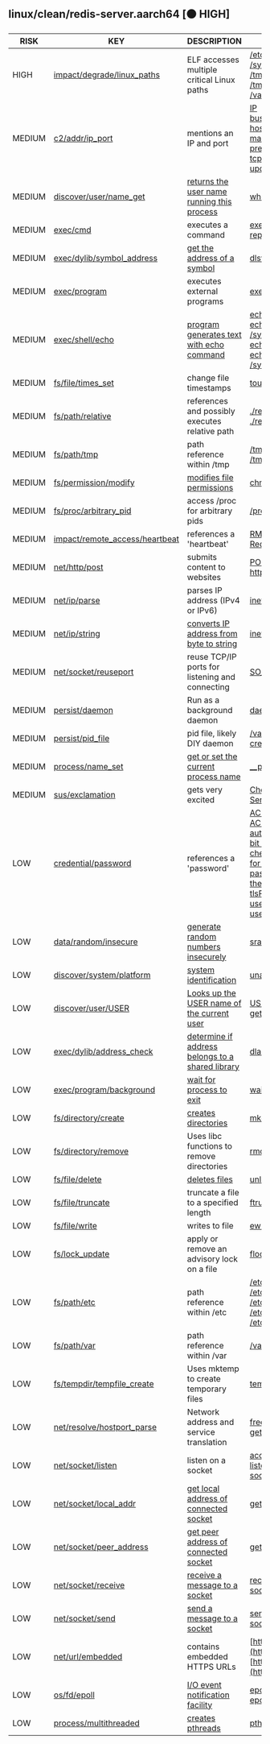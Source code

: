 ## linux/clean/redis-server.aarch64 [🟠 HIGH]

|  RISK  |                                                                               KEY                                                                                |                                                    DESCRIPTION                                                    |                                                                                                                                                                                                                                                                                                                                                                                                                                                                                                        EVIDENCE                                                                                                                                                                                                                                                                                                                                                                                                                                                                                                        |
|--------|------------------------------------------------------------------------------------------------------------------------------------------------------------------|-------------------------------------------------------------------------------------------------------------------|------------------------------------------------------------------------------------------------------------------------------------------------------------------------------------------------------------------------------------------------------------------------------------------------------------------------------------------------------------------------------------------------------------------------------------------------------------------------------------------------------------------------------------------------------------------------------------------------------------------------------------------------------------------------------------------------------------------------------------------------------------------------------------------------------------------------------------------------------------------------------------------------------------------------------------------------------------------------------------------------------------------------|
| HIGH   | [impact/degrade/linux_paths](https://github.com/chainguard-dev/malcontent/blob/main/rules/impact/degrade/linux_paths.yara#linux_critical_system_paths_small_elf) | ELF accesses multiple critical Linux paths                                                                        | [/etc/sysctl.conf](https://github.com/search?q=%2Fetc%2Fsysctl.conf&type=code)<br>[/sys/devices/system/clocksource/clocksource0](https://github.com/search?q=%2Fsys%2Fdevices%2Fsystem%2Fclocksource%2Fclocksource0&type=code)<br>[/tmp/dump.bin](https://github.com/search?q=%2Ftmp%2Fdump.bin&type=code)<br>[/tmp/dump.hex](https://github.com/search?q=%2Ftmp%2Fdump.hex&type=code)<br>[/var/run/redis.pid](https://github.com/search?q=%2Fvar%2Frun%2Fredis.pid&type=code)                                                                                                                                                                                                                                                                                                                                                                                                                                                                                                                                         |
| MEDIUM | [c2/addr/ip_port](https://github.com/chainguard-dev/malcontent/blob/main/rules/c2/addr/ip_port.yara#ip_and_port)                                                 | mentions an IP and port                                                                                           | [IP](https://github.com/search?q=IP&type=code)<br>[bus_port](https://github.com/search?q=bus_port&type=code)<br>[host_port](https://github.com/search?q=host_port&type=code)<br>[master_port](https://github.com/search?q=master_port&type=code)<br>[prev_ip](https://github.com/search?q=prev_ip&type=code)<br>[tcp_port](https://github.com/search?q=tcp_port&type=code)<br>[updatePort](https://github.com/search?q=updatePort&type=code)                                                                                                                                                                                                                                                                                                                                                                                                                                                                                                                                                                           |
| MEDIUM | [discover/user/name_get](https://github.com/chainguard-dev/malcontent/blob/main/rules/discover/user/username-get.yara#whoami)                                    | [returns the user name running this process](https://man7.org/linux/man-pages/man1/whoami.1.html)                 | [whoami](https://github.com/search?q=whoami&type=code)                                                                                                                                                                                                                                                                                                                                                                                                                                                                                                                                                                                                                                                                                                                                                                                                                                                                                                                                                                 |
| MEDIUM | [exec/cmd](https://github.com/chainguard-dev/malcontent/blob/main/rules/exec/cmd/cmd.yara#exec)                                                                  | executes a command                                                                                                | [execCommandAbort](https://github.com/search?q=execCommandAbort&type=code)<br>[replicaStartCommandStream](https://github.com/search?q=replicaStartCommandStream&type=code)                                                                                                                                                                                                                                                                                                                                                                                                                                                                                                                                                                                                                                                                                                                                                                                                                                             |
| MEDIUM | [exec/dylib/symbol_address](https://github.com/chainguard-dev/malcontent/blob/main/rules/exec/dylib/symbol-address.yara#dlsym)                                   | [get the address of a symbol](https://man7.org/linux/man-pages/man3/dlsym.3.html)                                 | [dlsym](https://github.com/search?q=dlsym&type=code)                                                                                                                                                                                                                                                                                                                                                                                                                                                                                                                                                                                                                                                                                                                                                                                                                                                                                                                                                                   |
| MEDIUM | [exec/program](https://github.com/chainguard-dev/malcontent/blob/main/rules/exec/program/program.yara#execve)                                                    | executes external programs                                                                                        | [execve](https://github.com/search?q=execve&type=code)                                                                                                                                                                                                                                                                                                                                                                                                                                                                                                                                                                                                                                                                                                                                                                                                                                                                                                                                                                 |
| MEDIUM | [exec/shell/echo](https://github.com/chainguard-dev/malcontent/blob/main/rules/exec/shell/echo.yara#elf_calls_shell_echo)                                        | [program generates text with echo command](https://linux.die.net/man/1/echo)                                      | [echo 'maxmemory 128mb'](https://github.com/search?q=echo+%27maxmemory+128mb%27&type=code)<br>[echo madvise > /sys/kernel/mm/transparent_hugepage/enabled' as root](https://github.com/search?q=echo+madvise+%3E+%2Fsys%2Fkernel%2Fmm%2Ftransparent_hugepage%2Fenabled%27+as+root&type=code)<br>[echo never > /sys/kernel/mm/transparent_hugepage/enabled'](https://github.com/search?q=echo+never+%3E+%2Fsys%2Fkernel%2Fmm%2Ftransparent_hugepage%2Fenabled%27&type=code)<br>[echo tsc > /sys/devices/system/clocksource/clocksource0/current_clock](https://github.com/search?q=echo+tsc+%3E+%2Fsys%2Fdevices%2Fsystem%2Fclocksource%2Fclocksource0%2Fcurrent_clock&type=code)                                                                                                                                                                                                                                                                                                                                       |
| MEDIUM | [fs/file/times_set](https://github.com/chainguard-dev/malcontent/blob/main/rules/fs/file/file-times-set.yara#shell_toucher)                                      | change file timestamps                                                                                            | [touch the specified keys](https://github.com/search?q=touch+the+specified+keys&type=code)                                                                                                                                                                                                                                                                                                                                                                                                                                                                                                                                                                                                                                                                                                                                                                                                                                                                                                                             |
| MEDIUM | [fs/path/relative](https://github.com/chainguard-dev/malcontent/blob/main/rules/fs/path/relative.yara#relative_path_val)                                         | references and possibly executes relative path                                                                    | [./redis-check-aof](https://github.com/search?q=.%2Fredis-check-aof&type=code)<br>[./redis-server](https://github.com/search?q=.%2Fredis-server&type=code)                                                                                                                                                                                                                                                                                                                                                                                                                                                                                                                                                                                                                                                                                                                                                                                                                                                             |
| MEDIUM | [fs/path/tmp](https://github.com/chainguard-dev/malcontent/blob/main/rules/fs/path/tmp.yara#tmp_path)                                                            | path reference within /tmp                                                                                        | [/tmp/dump.bin](https://github.com/search?q=%2Ftmp%2Fdump.bin&type=code)<br>[/tmp/dump.hex](https://github.com/search?q=%2Ftmp%2Fdump.hex&type=code)                                                                                                                                                                                                                                                                                                                                                                                                                                                                                                                                                                                                                                                                                                                                                                                                                                                                   |
| MEDIUM | [fs/permission/modify](https://github.com/chainguard-dev/malcontent/blob/main/rules/fs/permission/permission-modify.yara#chmod)                                  | [modifies file permissions](https://linux.die.net/man/1/chmod)                                                    | [chmod](https://github.com/search?q=chmod&type=code)                                                                                                                                                                                                                                                                                                                                                                                                                                                                                                                                                                                                                                                                                                                                                                                                                                                                                                                                                                   |
| MEDIUM | [fs/proc/arbitrary_pid](https://github.com/chainguard-dev/malcontent/blob/main/rules/fs/proc/arbitrary-pid.yara#proc_arbitrary)                                  | access /proc for arbitrary pids                                                                                   | [/proc/%ld/smaps](https://github.com/search?q=%2Fproc%2F%25ld%2Fsmaps&type=code)                                                                                                                                                                                                                                                                                                                                                                                                                                                                                                                                                                                                                                                                                                                                                                                                                                                                                                                                       |
| MEDIUM | [impact/remote_access/heartbeat](https://github.com/chainguard-dev/malcontent/blob/main/rules/impact/remote_access/heartbeat.yara#heartbeat)                     | references a 'heartbeat'                                                                                          | [RM_SendChildHeartbeat](https://github.com/search?q=RM_SendChildHeartbeat&type=code)<br>[RedisModule_SendChildHeartbeat](https://github.com/search?q=RedisModule_SendChildHeartbeat&type=code)                                                                                                                                                                                                                                                                                                                                                                                                                                                                                                                                                                                                                                                                                                                                                                                                                         |
| MEDIUM | [net/http/post](https://github.com/chainguard-dev/malcontent/blob/main/rules/net/http/post.yara#http_post)                                                       | submits content to websites                                                                                       | [POST](https://github.com/search?q=POST&type=code)<br>[http](https://github.com/search?q=http&type=code)                                                                                                                                                                                                                                                                                                                                                                                                                                                                                                                                                                                                                                                                                                                                                                                                                                                                                                               |
| MEDIUM | [net/ip/parse](https://github.com/chainguard-dev/malcontent/blob/main/rules/net/ip/ip-parse.yara#inet_pton)                                                      | parses IP address (IPv4 or IPv6)                                                                                  | [inet_pton](https://github.com/search?q=inet_pton&type=code)                                                                                                                                                                                                                                                                                                                                                                                                                                                                                                                                                                                                                                                                                                                                                                                                                                                                                                                                                           |
| MEDIUM | [net/ip/string](https://github.com/chainguard-dev/malcontent/blob/main/rules/net/ip/ip-string.yara#inet_ntoa)                                                    | [converts IP address from byte to string](https://linux.die.net/man/3/inet_ntoa)                                  | [inet_ntop](https://github.com/search?q=inet_ntop&type=code)                                                                                                                                                                                                                                                                                                                                                                                                                                                                                                                                                                                                                                                                                                                                                                                                                                                                                                                                                           |
| MEDIUM | [net/socket/reuseport](https://github.com/chainguard-dev/malcontent/blob/main/rules/net/socket/reuseport.yara#reuseport)                                         | reuse TCP/IP ports for listening and connecting                                                                   | [SO_REUSEADDR](https://github.com/search?q=SO_REUSEADDR&type=code)                                                                                                                                                                                                                                                                                                                                                                                                                                                                                                                                                                                                                                                                                                                                                                                                                                                                                                                                                     |
| MEDIUM | [persist/daemon](https://github.com/chainguard-dev/malcontent/blob/main/rules/persist/daemon/daemon.yara#daemon)                                                 | Run as a background daemon                                                                                        | [daemonize](https://github.com/search?q=daemonize&type=code)                                                                                                                                                                                                                                                                                                                                                                                                                                                                                                                                                                                                                                                                                                                                                                                                                                                                                                                                                           |
| MEDIUM | [persist/pid_file](https://github.com/chainguard-dev/malcontent/blob/main/rules/persist/pid_file.yara#pid_file)                                                  | pid file, likely DIY daemon                                                                                       | [/var/run/redis.pid](https://github.com/search?q=%2Fvar%2Frun%2Fredis.pid&type=code)<br>[createPidFile](https://github.com/search?q=createPidFile&type=code)                                                                                                                                                                                                                                                                                                                                                                                                                                                                                                                                                                                                                                                                                                                                                                                                                                                           |
| MEDIUM | [process/name_set](https://github.com/chainguard-dev/malcontent/blob/main/rules/process/name-set.yara#__progname)                                                | [get or set the current process name](https://stackoverflow.com/questions/273691/using-progname-instead-of-argv0) | [__progname](https://github.com/search?q=__progname&type=code)                                                                                                                                                                                                                                                                                                                                                                                                                                                                                                                                                                                                                                                                                                                                                                                                                                                                                                                                                         |
| MEDIUM | [sus/exclamation](https://github.com/chainguard-dev/malcontent/blob/main/rules/sus/exclamation.yara#exclamations)                                                | gets very excited                                                                                                 | [Check your memory ASAP !!!](https://github.com/search?q=Check+your+memory+ASAP+%21%21%21&type=code)<br>[Sentinel was not able to save the new configuration on disk!!!](https://github.com/search?q=Sentinel+was+not+able+to+save+the+new+configuration+on+disk%21%21%21&type=code)                                                                                                                                                                                                                                                                                                                                                                                                                                                                                                                                                                                                                                                                                                                                   |
| LOW    | [credential/password](https://github.com/chainguard-dev/malcontent/blob/main/rules/credential/password/password.yara#password)                                   | references a 'password'                                                                                           | [ACLCheckPasswordHash](https://github.com/search?q=ACLCheckPasswordHash&type=code)<br>[ACLHashPassword](https://github.com/search?q=ACLHashPassword&type=code)<br>[authentication password for the default](https://github.com/search?q=authentication+password+for+the+default&type=code)<br>[bit user password](https://github.com/search?q=bit+user+password&type=code)<br>[checkPasswordBasedAuth](https://github.com/search?q=checkPasswordBasedAuth&type=code)<br>[for the output password](https://github.com/search?q=for+the+output+password&type=code)<br>[passwords](https://github.com/search?q=passwords&type=code)<br>[the number of password](https://github.com/search?q=the+number+of+password&type=code)<br>[tlsPasswordCallback](https://github.com/search?q=tlsPasswordCallback&type=code)<br>[username and password](https://github.com/search?q=username+and+password&type=code)<br>[username-password pair or user is](https://github.com/search?q=username-password+pair+or+user+is&type=code) |
| LOW    | [data/random/insecure](https://github.com/chainguard-dev/malcontent/blob/main/rules/data/random/insecure.yara#bsd_rand)                                          | [generate random numbers insecurely](https://man.openbsd.org/rand)                                                | [srand](https://github.com/search?q=srand&type=code)                                                                                                                                                                                                                                                                                                                                                                                                                                                                                                                                                                                                                                                                                                                                                                                                                                                                                                                                                                   |
| LOW    | [discover/system/platform](https://github.com/chainguard-dev/malcontent/blob/main/rules/discover/system/platform.yara#uname)                                     | [system identification](https://man7.org/linux/man-pages/man1/uname.1.html)                                       | [uname](https://github.com/search?q=uname&type=code)                                                                                                                                                                                                                                                                                                                                                                                                                                                                                                                                                                                                                                                                                                                                                                                                                                                                                                                                                                   |
| LOW    | [discover/user/USER](https://github.com/chainguard-dev/malcontent/blob/main/rules/discover/user/USER.yara#USER)                                                  | [Looks up the USER name of the current user](https://man.openbsd.org/login.1#ENVIRONMENT)                         | [USER](https://github.com/search?q=USER&type=code)<br>[getenv](https://github.com/search?q=getenv&type=code)                                                                                                                                                                                                                                                                                                                                                                                                                                                                                                                                                                                                                                                                                                                                                                                                                                                                                                           |
| LOW    | [exec/dylib/address_check](https://github.com/chainguard-dev/malcontent/blob/main/rules/exec/dylib/address-check.yara#dladdr)                                    | [determine if address belongs to a shared library](https://man7.org/linux/man-pages/man3/dladdr.3.html)           | [dladdr](https://github.com/search?q=dladdr&type=code)                                                                                                                                                                                                                                                                                                                                                                                                                                                                                                                                                                                                                                                                                                                                                                                                                                                                                                                                                                 |
| LOW    | [exec/program/background](https://github.com/chainguard-dev/malcontent/blob/main/rules/exec/program/program-background.yara#waitpid)                             | [wait for process to exit](https://linux.die.net/man/2/waitpid)                                                   | [waitpid](https://github.com/search?q=waitpid&type=code)                                                                                                                                                                                                                                                                                                                                                                                                                                                                                                                                                                                                                                                                                                                                                                                                                                                                                                                                                               |
| LOW    | [fs/directory/create](https://github.com/chainguard-dev/malcontent/blob/main/rules/fs/directory/directory-create.yara#mkdir)                                     | [creates directories](https://man7.org/linux/man-pages/man2/mkdir.2.html)                                         | [mkdir](https://github.com/search?q=mkdir&type=code)                                                                                                                                                                                                                                                                                                                                                                                                                                                                                                                                                                                                                                                                                                                                                                                                                                                                                                                                                                   |
| LOW    | [fs/directory/remove](https://github.com/chainguard-dev/malcontent/blob/main/rules/fs/directory/directory-remove.yara#rmdir)                                     | Uses libc functions to remove directories                                                                         | [rmdir](https://github.com/search?q=rmdir&type=code)                                                                                                                                                                                                                                                                                                                                                                                                                                                                                                                                                                                                                                                                                                                                                                                                                                                                                                                                                                   |
| LOW    | [fs/file/delete](https://github.com/chainguard-dev/malcontent/blob/main/rules/fs/file/file-delete.yara#unlink)                                                   | [deletes files](https://man7.org/linux/man-pages/man2/unlink.2.html)                                              | [unlink](https://github.com/search?q=unlink&type=code)                                                                                                                                                                                                                                                                                                                                                                                                                                                                                                                                                                                                                                                                                                                                                                                                                                                                                                                                                                 |
| LOW    | [fs/file/truncate](https://github.com/chainguard-dev/malcontent/blob/main/rules/fs/file/file-truncate.yara#ftruncate)                                            | truncate a file to a specified length                                                                             | [ftruncate64](https://github.com/search?q=ftruncate64&type=code)                                                                                                                                                                                                                                                                                                                                                                                                                                                                                                                                                                                                                                                                                                                                                                                                                                                                                                                                                       |
| LOW    | [fs/file/write](https://github.com/chainguard-dev/malcontent/blob/main/rules/fs/file/file-write.yara#file_write)                                                 | writes to file                                                                                                    | [ewriteConfigOverwriteFile](https://github.com/search?q=ewriteConfigOverwriteFile&type=code)                                                                                                                                                                                                                                                                                                                                                                                                                                                                                                                                                                                                                                                                                                                                                                                                                                                                                                                           |
| LOW    | [fs/lock_update](https://github.com/chainguard-dev/malcontent/blob/main/rules/fs/lock-update.yara#flock)                                                         | apply or remove an advisory lock on a file                                                                        | [flock](https://github.com/search?q=flock&type=code)                                                                                                                                                                                                                                                                                                                                                                                                                                                                                                                                                                                                                                                                                                                                                                                                                                                                                                                                                                   |
| LOW    | [fs/path/etc](https://github.com/chainguard-dev/malcontent/blob/main/rules/fs/path/etc.yara#etc_path)                                                            | path reference within /etc                                                                                        | [/etc/myredis.conf](https://github.com/search?q=%2Fetc%2Fmyredis.conf&type=code)<br>[/etc/rc.local](https://github.com/search?q=%2Fetc%2Frc.local&type=code)<br>[/etc/redis/](https://github.com/search?q=%2Fetc%2Fredis%2F&type=code)<br>[/etc/sentinel.conf](https://github.com/search?q=%2Fetc%2Fsentinel.conf&type=code)<br>[/etc/sysctl.conf](https://github.com/search?q=%2Fetc%2Fsysctl.conf&type=code)                                                                                                                                                                                                                                                                                                                                                                                                                                                                                                                                                                                                         |
| LOW    | [fs/path/var](https://github.com/chainguard-dev/malcontent/blob/main/rules/fs/path/var.yara#var_path)                                                            | path reference within /var                                                                                        | [/var/run/redis.pid](https://github.com/search?q=%2Fvar%2Frun%2Fredis.pid&type=code)                                                                                                                                                                                                                                                                                                                                                                                                                                                                                                                                                                                                                                                                                                                                                                                                                                                                                                                                   |
| LOW    | [fs/tempdir/tempfile_create](https://github.com/chainguard-dev/malcontent/blob/main/rules/fs/tempdir/tempfile-create.yara#mktemp)                                | Uses mktemp to create temporary files                                                                             | [temp file](https://github.com/search?q=temp+file&type=code)                                                                                                                                                                                                                                                                                                                                                                                                                                                                                                                                                                                                                                                                                                                                                                                                                                                                                                                                                           |
| LOW    | [net/resolve/hostport_parse](https://github.com/chainguard-dev/malcontent/blob/main/rules/net/resolve/hostport-parse.yara#getaddrinfo)                           | Network address and service translation                                                                           | [freeaddrinfo](https://github.com/search?q=freeaddrinfo&type=code)<br>[getaddrinfo](https://github.com/search?q=getaddrinfo&type=code)                                                                                                                                                                                                                                                                                                                                                                                                                                                                                                                                                                                                                                                                                                                                                                                                                                                                                 |
| LOW    | [net/socket/listen](https://github.com/chainguard-dev/malcontent/blob/main/rules/net/socket/socket-listen.yara#listen)                                           | listen on a socket                                                                                                | [accept](https://github.com/search?q=accept&type=code)<br>[listen](https://github.com/search?q=listen&type=code)<br>[socket](https://github.com/search?q=socket&type=code)                                                                                                                                                                                                                                                                                                                                                                                                                                                                                                                                                                                                                                                                                                                                                                                                                                             |
| LOW    | [net/socket/local_addr](https://github.com/chainguard-dev/malcontent/blob/main/rules/net/socket/socket-local_addr.yara#getsockname)                              | [get local address of connected socket](https://man7.org/linux/man-pages/man2/getsockname.2.html)                 | [getsockname](https://github.com/search?q=getsockname&type=code)                                                                                                                                                                                                                                                                                                                                                                                                                                                                                                                                                                                                                                                                                                                                                                                                                                                                                                                                                       |
| LOW    | [net/socket/peer_address](https://github.com/chainguard-dev/malcontent/blob/main/rules/net/socket/socket-peer-address.yara#getpeername)                          | [get peer address of connected socket](https://man7.org/linux/man-pages/man2/getpeername.2.html)                  | [getpeername](https://github.com/search?q=getpeername&type=code)                                                                                                                                                                                                                                                                                                                                                                                                                                                                                                                                                                                                                                                                                                                                                                                                                                                                                                                                                       |
| LOW    | [net/socket/receive](https://github.com/chainguard-dev/malcontent/blob/main/rules/net/socket/socket-receive.yara#recv)                                           | [receive a message to a socket](https://linux.die.net/man/2/recv)                                                 | [recv](https://github.com/search?q=recv&type=code)<br>[socket](https://github.com/search?q=socket&type=code)                                                                                                                                                                                                                                                                                                                                                                                                                                                                                                                                                                                                                                                                                                                                                                                                                                                                                                           |
| LOW    | [net/socket/send](https://github.com/chainguard-dev/malcontent/blob/main/rules/net/socket/socket-send.yara#send)                                                 | [send a message to a socket](https://linux.die.net/man/2/send)                                                    | [send](https://github.com/search?q=send&type=code)<br>[socket](https://github.com/search?q=socket&type=code)                                                                                                                                                                                                                                                                                                                                                                                                                                                                                                                                                                                                                                                                                                                                                                                                                                                                                                           |
| LOW    | [net/url/embedded](https://github.com/chainguard-dev/malcontent/blob/main/rules/net/url/embedded.yara#https_url)                                                 | contains embedded HTTPS URLs                                                                                      | [https://redis.io/commands/slowlog](https://redis.io/commands/slowlog)<br>[https://redis.io/topics/latency-monitor.](https://redis.io/topics/latency-monitor.)                                                                                                                                                                                                                                                                                                                                                                                                                                                                                                                                                                                                                                                                                                                                                                                                                                                         |
| LOW    | [os/fd/epoll](https://github.com/chainguard-dev/malcontent/blob/main/rules/os/fd/epoll.yara#epoll)                                                               | [I/O event notification facility](https://linux.die.net/man/7/epoll)                                              | [epoll_create](https://github.com/search?q=epoll_create&type=code)<br>[epoll_wait](https://github.com/search?q=epoll_wait&type=code)                                                                                                                                                                                                                                                                                                                                                                                                                                                                                                                                                                                                                                                                                                                                                                                                                                                                                   |
| LOW    | [process/multithreaded](https://github.com/chainguard-dev/malcontent/blob/main/rules/process/multithreaded.yara#pthread_create)                                  | [creates pthreads](https://man7.org/linux/man-pages/man3/pthread_create.3.html)                                   | [pthread_create](https://github.com/search?q=pthread_create&type=code)                                                                                                                                                                                                                                                                                                                                                                                                                                                                                                                                                                                                                                                                                                                                                                                                                                                                                                                                                 |

